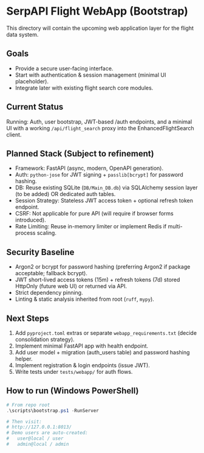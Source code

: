 # SerpAPI Flight WebApp (Bootstrap)

This directory will contain the upcoming web application layer for the flight data system.

## Goals
- Provide a secure user-facing interface.
- Start with authentication & session management (minimal UI placeholder).
- Integrate later with existing flight search core modules.

## Current Status
Running: Auth, user bootstrap, JWT-based /auth endpoints, and a minimal UI with a working `/api/flight_search` proxy into the EnhancedFlightSearch client.

## Planned Stack (Subject to refinement)
- Framework: FastAPI (async, modern, OpenAPI generation).
- Auth: `python-jose` for JWT signing + `passlib[bcrypt]` for password hashing.
- DB: Reuse existing SQLite (`DB/Main_DB.db`) via SQLAlchemy session layer (to be added) OR dedicated auth tables.
- Session Strategy: Stateless JWT access token + optional refresh token endpoint.
- CSRF: Not applicable for pure API (will require if browser forms introduced).
- Rate Limiting: Reuse in-memory limiter or implement Redis if multi-process scaling.

## Security Baseline
- Argon2 or bcrypt for password hashing (preferring Argon2 if package acceptable; fallback bcrypt).
- JWT short-lived access tokens (15m) + refresh tokens (7d) stored HttpOnly (future web UI) or returned via API.
- Strict dependency pinning.
- Linting & static analysis inherited from root (`ruff`, `mypy`).

## Next Steps
1. Add `pyproject.toml` extras or separate `webapp_requirements.txt` (decide consolidation strategy).
2. Implement minimal FastAPI app with health endpoint.
3. Add user model + migration (auth_users table) and password hashing helper.
4. Implement registration & login endpoints (issue JWT).
5. Write tests under `tests/webapp/` for auth flows.

## How to run (Windows PowerShell)

```powershell
# From repo root
.\scripts\bootstrap.ps1 -RunServer

# Then visit:
# http://127.0.0.1:8013/
# Demo users are auto-created:
#   user@local / user
#   admin@local / admin
```


